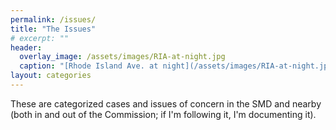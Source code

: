 ```yaml
---
permalink: /issues/
title: "The Issues"
# excerpt: ""
header:
  overlay_image: /assets/images/RIA-at-night.jpg
  caption: "[Rhode Island Ave. at night](/assets/images/RIA-at-night.jpg)"
layout: categories
---
```

These are categorized cases and issues of concern in the SMD and nearby (both in and out of the Commission; if I'm following it, I'm documenting it).
